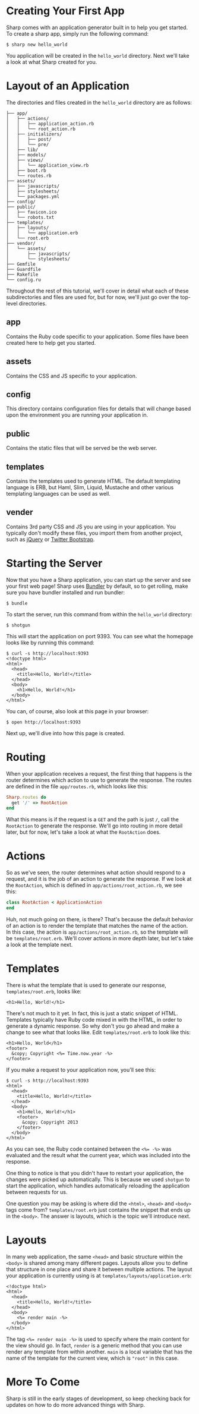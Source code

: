 # Creating Your First App

Sharp comes with an application generator built in to help you get started.  To create a sharp app, simply run the following command:

    $ sharp new hello_world

You application will be created in the `hello_world` directory.  Next we'll take a look at what Sharp created for you.

# Layout of an Application

The directories and files created in the `hello_world` directory are as follows:

	├── app/
	│   ├── actions/
	│   │   ├── application_action.rb
	│   │   └── root_action.rb
	│   ├── initializers/
	│   │   ├── post/
	│   │   └── pre/
	│   ├── lib/
	│   ├── models/
	│   ├── views/
	│   │   └── application_view.rb
	│   ├── boot.rb
	│   └── routes.rb
	├── assets/
	│   ├── javascripts/
	│   ├── stylesheets/
	│   └── packages.yml
	├── config/
	├── public/
	│   ├── favicon.ico
	│   └── robots.txt
	├── templates/
	│   ├── layouts/
	│   │   └── application.erb
	│   └── root.erb
	├── vendor/
	│   └── assets/
	│       ├── javascripts/
	│       └── stylesheets/
	├── Gemfile
	├── Guardfile
	├── Rakefile
	└── config.ru
	
Throughout the rest of this tutorial, we'll cover in detail what each of these subdirectories and files are used for, but for now, we'll just go over the top-level directories.

## app

Contains the Ruby code specific to your application.  Some files have been created here to help get you started.

## assets

Contains the CSS and JS specific to your application.

## config

This directory contains configuration files for details that will change based upon the environment you are running your application in.

## public

Contains the static files that will be served be the web server.

## templates

Contains the templates used to generate HTML.  The default templating language is ERB, but Haml, Slim, Liquid, Mustache and other various templating languages can be used as well.

## vender

Contains 3rd party CSS and JS you are using in your application.  You typically don't modify these files, you import them from another project, such as [jQuery][jquery] or [Twitter Bootstrap][bootstrap].

# Starting the Server

Now that you have a Sharp application, you can start up the server and see your first web page!  Sharp uses [Bundler][bundler] by default, so to get rolling, make sure you have bundler installed and run bundler:

    $ bundle

To start the server, run this command from within the `hello_world` directory:

    $ shotgun

This will start the application on port 9393.  You can see what the homepage looks like by running this command:

    $ curl -s http://localhost:9393
    <!doctype html>
    <html>
      <head>
        <title>Hello, World!</title>
      </head>
      <body>
        <h1>Hello, World!</h1>
      </body>
    </html>

You can, of course, also look at this page in your browser:

    $ open http://localhost:9393

Next up, we'll dive into how this page is created.

# Routing

When your application receives a request, the first thing that happens is the router determines which action to use to generate the response.  The routes are defined in the file `app/routes.rb`, which looks like this:

``` ruby
Sharp.routes do
  get '/' => RootAction
end
```

What this means is if the request is a `GET` and the path is just `/`, call the `RootAction` to generate the response.  We'll go into routing in more detail later, but for now, let's take a look at what the `RootAction` does.

# Actions

So as we've seen, the router determines what action should respond to a request, and it is the job of an action to generate the response.  If we look at the `RootAction`, which is defined in `app/actions/root_action.rb`, we see this:

``` ruby
class RootAction < ApplicationAction
end
```

Huh, not much going on there, is there?  That's because the default behavior of an action is to render the template that matches the name of the action.  In this case, the action is `app/actions/root_action.rb`, so the template will be `templates/root.erb`.  We'll cover actions in more depth later, but let's take a look at the template next.

# Templates

There is what the template that is used to generate our response, `templates/root.erb`, looks like:

``` erb
<h1>Hello, World!</h1>
```

There's not much to it yet.  In fact, this is just a static snippet of HTML.  Templates typically have Ruby code mixed in with the HTML, in order to generate a dynamic response.  So why don't you go ahead and make a change to see what that looks like.  Edit `templates/root.erb` to look like this:

``` erb
<h1>Hello, World</h1>
<footer>
  &copy; Copyright <%= Time.now.year -%>
</footer>
```

If you make a request to your application now, you'll see this:

  	$ curl -s http://localhost:9393
  	<html>
  	  <head>
  	    <title>Hello, World!</title>
  	  </head>
  	  <body>
  	    <h1>Hello, World!</h1>
  	    <footer>
  	      &copy; Copyright 2013
  	    </footer>
  	  </body>
  	</html>

As you can see, the Ruby code contained between the `<%= -%>` was evaluated and the result what the current year, which was included into the response.  

One thing to notice is that you didn't have to restart your application, the changes were picked up automatically.  This is because we used `shotgun` to start the application, which handles automatically reloading the application between requests for us.

One question you may be asking is where did the `<html>`, `<head>` and `<body>` tags come from? `templates/root.erb` just contains the snippet that ends up in the `<body>`.  The answer is layouts, which is the topic we'll introduce next.

# Layouts

In many web application, the same `<head>` and basic structure within the `<body>` is shared among many different pages.  Layouts allow you to define that structure in one place and share it between multiple actions.  The layout your application is currently using is at `templates/layouts/application.erb`:

``` erb  
<!doctype html>
<html>
  <head>
    <title>Hello, World!</title>
  </head>
  <body>
    <%= render main -%>
  </body>
</html>  
```

The tag `<%= render main -%>` is used to specify where the main content for the view should go.  In fact, `render` is a generic method that you can use render any template from within another.  `main` is a local variable that has the name of the template for the current view, which is `"root"` in this case.

# More To Come

Sharp is still in the early stages of development, so keep checking back for updates on how to do more advanced things with Sharp.  

[jquery]: http://jquery.com
[bootstrap]: http://twitter.github.com/bootstrap
[bundler]: http://gembundler.com